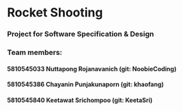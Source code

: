 # Rocket Shooting
### Project for Software Specification & Design
### Team members:
#### 5810545033 Nuttapong Rojanavanich  (git: NoobieCoding)
#### 5810545386 Chayanin  Punjakunaporn (git: khaofang)
#### 5810545840 Keetawat  Srichompoo    (git: KeetaSri)
